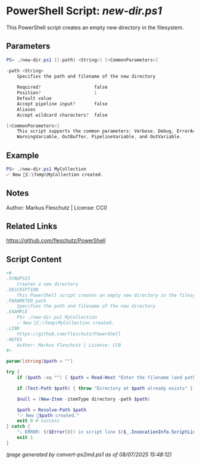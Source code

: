 PowerShell Script: *new-dir.ps1*
===================================

This PowerShell script creates an empty new directory in the filesystem.

Parameters
----------
```powershell
PS> ./new-dir.ps1 [[-path] <String>] [<CommonParameters>]

-path <String>
    Specifies the path and filename of the new directory
    
    Required?                    false
    Position?                    1
    Default value                
    Accept pipeline input?       false
    Aliases                      
    Accept wildcard characters?  false

[<CommonParameters>]
    This script supports the common parameters: Verbose, Debug, ErrorAction, ErrorVariable, WarningAction, 
    WarningVariable, OutBuffer, PipelineVariable, and OutVariable.
```

Example
-------
```powershell
PS> ./new-dir.ps1 MyCollection
✅ New 📂C:\Temp\MyCollection created.

```

Notes
-----
Author: Markus Fleschutz | License: CC0

Related Links
-------------
https://github.com/fleschutz/PowerShell

Script Content
--------------
```powershell
<#
.SYNOPSIS
	Creates a new directory
.DESCRIPTION
	This PowerShell script creates an empty new directory in the filesystem.
.PARAMETER path
	Specifies the path and filename of the new directory
.EXAMPLE
	PS> ./new-dir.ps1 MyCollection
	✅ New 📂C:\Temp\MyCollection created.
.LINK
	https://github.com/fleschutz/PowerShell
.NOTES
	Author: Markus Fleschutz | License: CC0
#>

param([string]$path = "")

try {
	if ($path -eq "") { $path = Read-Host "Enter the filename (and path) of the new directory" }

	if (Test-Path $path) { throw "Directory at $path already exists" }

	$null =	(New-Item -itemType directory -path $path)

	$path = Resolve-Path $path
	"✅ New 📂$path created."
	exit 0 # success
} catch {
	"⚠️ ERROR: $($Error[0]) in script line $($_.InvocationInfo.ScriptLineNumber)."
	exit 1
}
```

*(page generated by convert-ps2md.ps1 as of 08/07/2025 15:48:12)*
